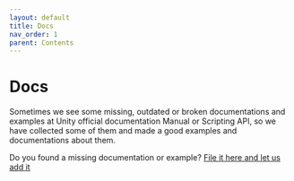 ```yaml
---
layout: default
title: Docs
nav_order: 1
parent: Contents
---
```


# Docs
Sometimes we see some missing, outdated or broken documentations and examples at Unity official documentation Manual or Scripting API, so we have collected some of them and made a good examples and documentations about them.

Do you found a missing documentation or example? [File it here and let us add it](https://github.com/UnityCommunity/UnityLibrary/issues)

